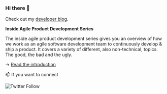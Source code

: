 ### Hi there 👋

Check out my [developer blog](https://kevcodez.de/).

**Inside Agile Product Development Series**

The inside agile product development series gives you an overview of how we work as an agile software development team to continuously develop & ship a product. It covers a variety of different, also non-technical, topics. The good, the bad and the ugly.

→ [Read the introduction](https://kevcodez.de/inside-agile-product-development-series/)

📫 If you want to connect

![Twitter Follow](https://img.shields.io/twitter/follow/kevcodez?style=social)
